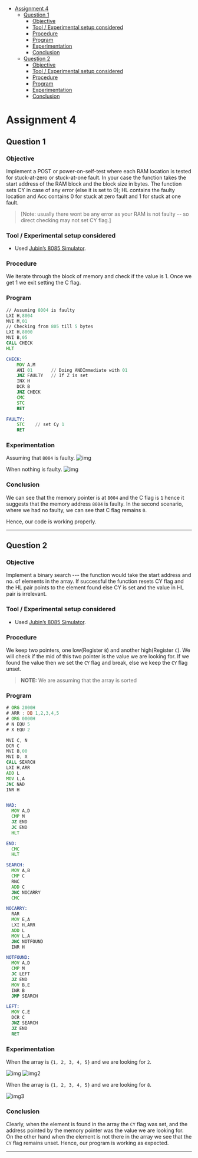 - [Assignment 4](#assignment-4)
  - [Question 1](#question-1)
    - [Objective](#objective)
    - [Tool / Experimental setup considered](#tool--experimental-setup-considered)
    - [Procedure](#procedure)
    - [Program](#program)
    - [Experimentation](#experimentation)
    - [Conclusion](#conclusion)
  - [Question 2](#question-2)
    - [Objective](#objective-1)
    - [Tool / Experimental setup considered](#tool--experimental-setup-considered-1)
    - [Procedure](#procedure-1)
    - [Program](#program-1)
    - [Experimentation](#experimentation-1)
    - [Conclusion](#conclusion-1)

# Assignment 4

## Question 1

### Objective

Implement a POST or power-on-self-test  where each RAM location is tested for stuck-at-zero or stuck-at-one fault. In your case the function takes the start address of the RAM block and the block size in bytes. The function sets CY in case of any error (else it is set to 0); HL contains the faulty location and Acc contains 0 for stuck at zero fault and 1 for stuck at one fault.

>[Note: usually there wont be any error as your RAM is not faulty -- so direct checking may not set CY flag.]

### Tool / Experimental setup considered

- Used [Jubin’s 8085 Simulator](https://github.com/8085simulator/8085simulator.github.io).

### Procedure

We iterate through the block of memory and check if the value is 1. Once we get 1 we exit setting the C flag.

### Program

```asm
// Assuming 8004 is faulty
LXI H,8004
MVI M,01
// Checking from 805 till 5 bytes
LXI H,8000
MVI B,05
CALL CHECK
HLT

CHECK:
    MOV A,M
    ANI 01       // Doing ANDImmediate with 01
    JNZ FAULTY   // If Z is set
    INX H
    DCR B
    JNZ CHECK
    CMC
    STC
    RET

FAULTY:
    STC    // set Cy 1
    RET

```

### Experimentation

Assuming that `8004` is faulty.
![img](./1.png)

When nothing is faulty.
![img](./1_2.png)

### Conclusion

We can see that the memory pointer is at `8004` and the C flag is `1` hence it suggests that the memory address `8004` is faulty.
In the second scenario, where we had no faulty, we can see that C flag remains `0`.

Hence, our code is working properly.

<hr>

## Question 2

### Objective

Implement a binary search --- the function would take the start address and no. of elements in the array. If successful the function resets CY flag and the HL pair points to the element found else CY is set and the value in HL pair is irrelevant.

### Tool / Experimental setup considered

- Used [Jubin’s 8085 Simulator](https://github.com/8085simulator/8085simulator.github.io).

### Procedure

We keep two pointers, one low(Register `B`) and another high(Register `C`). We will check if the mid of this two pointer is the value we are looking for. If we found the value then we set the `CY` flag and break, else we keep the `CY` flag unset.

> **NOTE:** We are assuming that the array is sorted

### Program

```asm
# ORG 2000H
# ARR : DB 1,2,3,4,5
# ORG 0000H
# N EQU 5
# X EQU 2

MVI C, N
DCR C
MVI B,00
MVI D, X
CALL SEARCH
LXI H,ARR
ADD L
MOV L,A
JNC NAD
INR H


NAD:
  MOV A,D
  CMP M
  JZ END
  JC END
  HLT

END:
  CMC
  HLT

SEARCH:
  MOV A,B
  CMP C
  RNC
  ADD C
  JNC NOCARRY
  CMC

NOCARRY:
  RAR
  MOV E,A
  LXI H,ARR
  ADD L
  MOV L,A
  JNC NOTFOUND
  INR H

NOTFOUND:
  MOV A,D
  CMP M
  JC LEFT
  JZ END
  MOV B,E
  INR B
  JMP SEARCH

LEFT:
  MOV C,E
  DCR C
  JNZ SEARCH
  JZ END
  RET
```

### Experimentation

When the array is `{1, 2, 3, 4, 5}` and we are looking for `2`.

![img](./2_1.png)
![img2](./2_2.png)

When the array is `{1, 2, 3, 4, 5}` and we are looking for `8`.

![img3](./2_3.png)

### Conclusion

Clearly, when the element is found in the array the `CY` flag was set, and the address pointed by the memory pointer was the value we are looking for. On the other hand when the element is not there in the array we see that the `CY` flag remains unset. Hence, our program is working as expected.

<hr>
